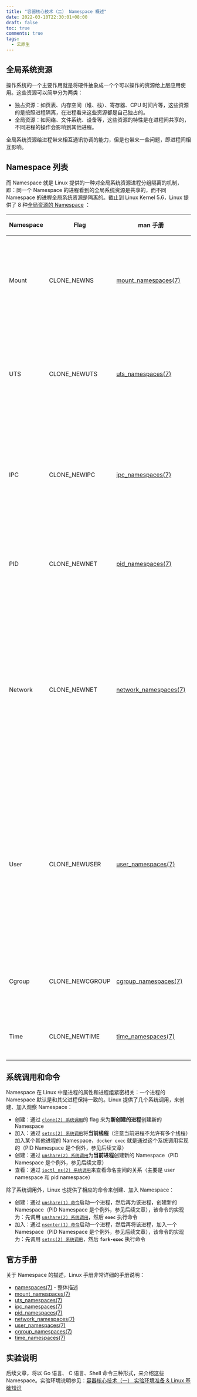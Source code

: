 ```yaml
---
title: "容器核心技术（二） Namespace 概述"
date: 2022-03-10T22:30:01+08:00
draft: false
toc: true
comments: true
tags:
  - 云原生
---
```


## 全局系统资源

操作系统的一个主要作用就是将硬件抽象成一个个可以操作的资源给上层应用使用。这些资源可以简单分为两类：

* 独占资源：如页表、内存空间（堆、栈）、寄存器、CPU 时间片等，这些资源的是按照进程隔离，在进程看来这些资源都是自己独占的。
* 全局资源：如网络、文件系统、设备等，这些资源的特性是在进程间共享的，不同进程的操作会影响到其他进程。

全局系统资源给进程带来相互通讯协调的能力，但是也带来一些问题，即进程间相互影响。

## Namespace 列表

而 Namespace 就是 Linux 提供的一种对全局系统资源进程分组隔离的机制，即：同一个 Namespace 的进程看到的全局系统资源是共享的，而不同 Namespace 的进程全局系统资源是隔离的。截止到 Linux Kernel 5.6，Linux 提供了 8 种[全局资源的 Namespace](https://man7.org/linux/man-pages/man7/namespaces.7.html#DESCRIPTION) ：

| Namespace | Flag | man 手册 | 内核版本 | 说明 |
|-----------|-----|----------|------|-----|
| Mount | CLONE_NEWNS | [mount_namespaces(7)](https://man7.org/linux/man-pages/man7/mount_namespaces.7.html) | Kernel 2.4.19, 2002 | 挂载命名空间（mount namespaces），隔离挂载点等信息，子挂载命名空间的挂载不会向上传递到父挂载命名空间，是 Linux 内核历史上第一个命名空间的概念。|
| UTS | CLONE_NEWUTS | [uts_namespaces(7)](https://man7.org/linux/man-pages/man7/uts_namespaces.7.html) | Kernel 2.6.19, 2006 | Unix 主机命名空间（UTS namespaces, UNIX Time-Sharing），隔离主机名与域名等信息，不同的 UTS 命名空间可以拥有不同的主机名，在网络上呈现为多个主机。|
| IPC |CLONE_NEWIPC | [ipc_namespaces(7)](https://man7.org/linux/man-pages/man7/ipc_namespaces.7.html) | Kernel 2.6.19, 2006 | 进程间通信命名空间（IPC namespaces, Inter-Process Communication），隔离 System V IPC，不同 IPC 命名空间中的进程不能使用传统的 System V 风格的进程间通信方式，如共享内存（SHM）等。 |
| PID | CLONE_NEWNET | [pid_namespaces(7)](https://man7.org/linux/man-pages/man7/pid_namespaces.7.html) | Kernel 2.6.24, 2008 | 进程 ID 命名空间（PID namespaces），隔离进程的 PID 空间，不同的 PID 命名空间中的 PID 可以重复，互不影响。|
| Network | CLONE_NEWNET | [network_namespaces(7)](https://man7.org/linux/man-pages/man7/network_namespaces.7.html) | Kernel 2.6.29, 2009 | 网络命名空间（network namespaces），虚拟化一个完整的网络栈，每个网络栈拥有一套完整的网络资源，包括网络设备（interfaces）、路由表与防火墙等。与其他命名空间不同，网络命名空间没有层次结构，所有的网络命名空间互相独立，每个进程只能属于一个网络命名空间，并且网络命名空间在没有进程属于它的时候不会自动消失。|
| User | CLONE_NEWUSER | [user_namespaces(7)](https://man7.org/linux/man-pages/man7/user_namespaces.7.html) | Kernel 3.8, 2013 | 用户命名空间（user namespaces），隔离用户与组信息，子用户命名空间中的每个用户和组（UID / GID）均映射到父用户命名空间中的一个用户和组，提供一种更好的权限隔离方式。通过将容器中的 root 用户映射到主机上的一个非特权用户，可以提升容器的安全性，这也是 LXC / LXD 实现「非特权容器」的方法。|
| Cgroup | CLONE_NEWCGROUP | [cgroup_namespaces(7)](https://man7.org/linux/man-pages/man7/cgroup_namespaces.7.html) | Kernel 4.6, 2016 |  Cgroup 命名空间，类似 chroot，隔离 cgroup 层次结构，子命名空间看到的根 cgroup 结构实际上是父命名空间的一个子树。|
| Time | CLONE_NEWTIME | [time_namespaces(7)](https://man7.org/linux/man-pages/man7/time_namespaces.7.html) | Kernel 5.6, 2020 | 系统时间命名空间，与 UTS 命名空间类似，允许不同的进程看到不同的系统时间。|

## 系统调用和命令

Namespace 在 Linux 中是进程的属性和进程组紧密相关：一个进程的 Namespace 默认是和其父进程保持一致的。Linux 提供了几个系统调用，来创建、加入观察 Namespace：

* 创建：通过 [`clone(2) 系统调用`](https://man7.org/linux/man-pages/man2/clone.2.html)的 flag 来为**新创建的进程**创建新的 Namespace
* 加入：通过 [`setns(2) 系统调用`](https://man7.org/linux/man-pages/man2/setns.2.html)将**当前线程**（注意当前进程不允许有多个线程）加入某个其他进程的 Namespace，`docker exec` 就是通过这个系统调用实现的（PID Namespace 是个例外，参见后续文章）
* 创建：通过 [`unshare(2) 系统调用`](https://man7.org/linux/man-pages/man2/unshare.2.html)为**当前进程**创建新的 Namespace（PID Namespace 是个例外，参见后续文章）
* 查看：通过 [`ioctl_ns(2) 系统调用`](https://man7.org/linux/man-pages/man2/ioctl_ns.2.html)来查看命名空间的关系（主要是 user namespace 和 pid namespace）

除了系统调用外，Linux 也提供了相应的命令来创建、加入 Namespace：

* 创建：通过 [`unshare(1) 命令`](https://man7.org/linux/man-pages/man1/unshare.1.html)启动一个进程，然后再为该进程，创建新的 Namespace（PID Namespace 是个例外，参见后续文章），该命令的实现为：先调用 [`unshare(2) 系统调用`](https://man7.org/linux/man-pages/man2/unshare.2.html)，然后 **`exec`** 执行命令
* 加入：通过 [`nsenter(1) 命令`](https://man7.org/linux/man-pages/man1/nsenter.1.html)启动一个进程，然后再将该进程，加入一个 Namespace（PID Namespace 是个例外，参见后续文章），该命令的实现为：先调用 [`setns(2) 系统调用`](https://man7.org/linux/man-pages/man2/unshare.2.html)，然后 **`fork-exec`** 执行命令

## 官方手册

关于 Namespace 的描述，Linux 手册非常详细的手册说明：

* [namespaces(7)](https://man7.org/linux/man-pages/man7/namespaces.7.html) - 整体描述
* [mount_namespaces(7)](https://man7.org/linux/man-pages/man7/mount_namespaces.7.html)
* [uts_namespaces(7)](https://man7.org/linux/man-pages/man7/uts_namespaces.7.html)
* [ipc_namespaces(7)](https://man7.org/linux/man-pages/man7/ipc_namespaces.7.html)
* [pid_namespaces(7)](https://man7.org/linux/man-pages/man7/pid_namespaces.7.html)
* [network_namespaces(7)](https://man7.org/linux/man-pages/man7/network_namespaces.7.html)
* [user_namespaces(7)](https://man7.org/linux/man-pages/man7/user_namespaces.7.html)
* [cgroup_namespaces(7)](https://man7.org/linux/man-pages/man7/cgroup_namespaces.7.html)
* [time_namespaces(7)](https://man7.org/linux/man-pages/man7/time_namespaces.7.html)

## 实验说明

后续文章，将以 Go 语言、 C 语言、Shell 命令三种形式，来介绍这些 Namespace。实验环境说明参见：[容器核心技术（一） 实验环境准备 & Linux 基础知识](/posts/container-core-tech-1-experiment-preparation-and-linux-base)
